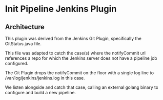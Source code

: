 # Init Pipeline Jenkins Plugin

## Architecture

This plugin was derived from the Jenkins Git Plugin, specifically the GitStatus.java file.

This file was adapted to catch the case(s) where the notifyCommit url references a repo for which the Jenkins server 
does not have a pipeline job configured.

The Git Plugin drops the notifyCommit on the floor with a single log line to /var/log/jenkins/jenkins.log in this case.

We listen alongside and catch that case, calling an external golang binary to configure and build a new pipeline.

